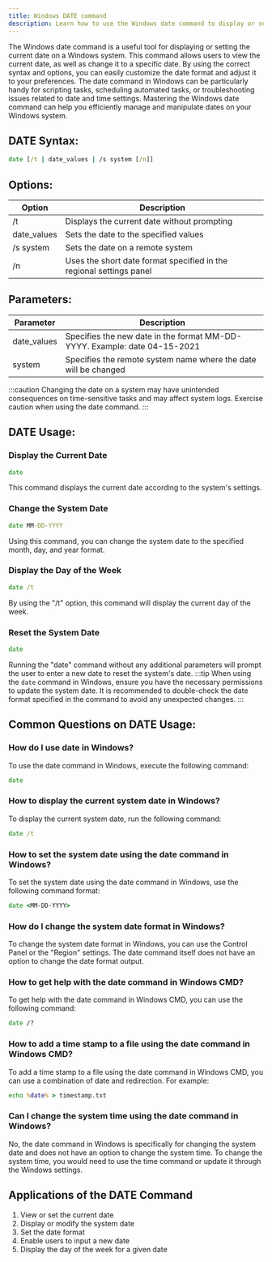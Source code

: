 ```yaml
---
title: Windows DATE command
description: Learn how to use the Windows date command to display or set the current date.
---
```


The Windows date command is a useful tool for displaying or setting the current date on a Windows system. This command allows users to view the current date, as well as change it to a specific date. By using the correct syntax and options, you can easily customize the date format and adjust it to your preferences. The date command in Windows can be particularly handy for scripting tasks, scheduling automated tasks, or troubleshooting issues related to date and time settings. Mastering the Windows date command can help you efficiently manage and manipulate dates on your Windows system.

## DATE Syntax:
```cmd
date [/t | date_values | /s system [/n]] 
```
## Options:
| Option          | Description                                 |
|-----------------|---------------------------------------------|
| /t              | Displays the current date without prompting  |
| date_values     | Sets the date to the specified values       |
| /s system       | Sets the date on a remote system            |
| /n              | Uses the short date format specified in the regional settings panel |

## Parameters:
| Parameter       | Description                           |
|-----------------|---------------------------------------|
| date_values     | Specifies the new date in the format  MM-DD-YYYY. Example: date 04-15-2021 |
| system          | Specifies the remote system name where the date will be changed      |

:::caution
Changing the date on a system may have unintended consequences on time-sensitive tasks and may affect system logs. Exercise caution when using the date command.
:::
## DATE Usage:
### Display the Current Date
```cmd
date
```
This command displays the current date according to the system's settings.

### Change the System Date
```cmd
date MM-DD-YYYY
```
Using this command, you can change the system date to the specified month, day, and year format.

### Display the Day of the Week
```cmd
date /t
```
By using the "/t" option, this command will display the current day of the week.

### Reset the System Date
```cmd
date
```
Running the "date" command without any additional parameters will prompt the user to enter a new date to reset the system's date.
:::tip
When using the `date` command in Windows, ensure you have the necessary permissions to update the system date. It is recommended to double-check the date format specified in the command to avoid any unexpected changes.
:::

## Common Questions on DATE Usage:
### How do I use date in Windows?
To use the date command in Windows, execute the following command:
```cmd
date
```

### How to display the current system date in Windows?
To display the current system date, run the following command:
```cmd
date /t
```

### How to set the system date using the date command in Windows?
To set the system date using the date command in Windows, use the following command format:
```cmd
date <MM-DD-YYYY>
```

### How do I change the system date format in Windows?
To change the system date format in Windows, you can use the Control Panel or the "Region" settings. The date command itself does not have an option to change the date format output.

### How to get help with the date command in Windows CMD?
To get help with the date command in Windows CMD, you can use the following command:
```cmd
date /?
```

### How to add a time stamp to a file using the date command in Windows CMD?
To add a time stamp to a file using the date command in Windows CMD, you can use a combination of date and redirection. For example:
```cmd
echo %date% > timestamp.txt
```

### Can I change the system time using the date command in Windows?
No, the date command in Windows is specifically for changing the system date and does not have an option to change the system time. To change the system time, you would need to use the time command or update it through the Windows settings.


## Applications of the DATE Command

1. View or set the current date
2. Display or modify the system date
3. Set the date format
4. Enable users to input a new date
5. Display the day of the week for a given date